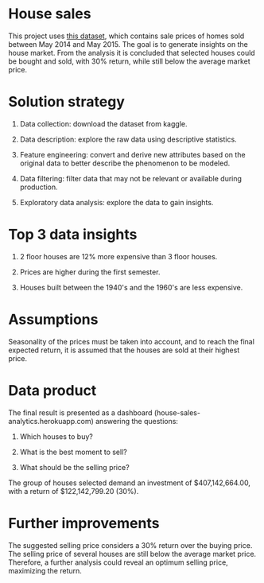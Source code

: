 # House sales

This project uses [this dataset](https://www.kaggle.com/harlfoxem/housesalesprediction), which contains sale prices of homes sold between May 2014 and May 2015. The goal is to generate insights on the house market. From the analysis it is concluded that selected houses could be bought and sold, with 30% return, while still below the average market price.

# Solution strategy

1. Data collection: download the dataset from kaggle.

2. Data description: explore the raw data using descriptive statistics.

3. Feature engineering: convert and derive new attributes based on the original data to better describe the phenomenon to be modeled.

4. Data filtering: filter data that may not be relevant or available during production.

5. Exploratory data analysis: explore the data to gain insights.

# Top 3 data insights

1. 2 floor houses are 12% more expensive than 3 floor houses.

2. Prices are higher during the first semester.

3. Houses built between the 1940's and the 1960's are less expensive.

# Assumptions

Seasonality of the prices must be taken into account, and to reach the final expected return, it is assumed that the houses are sold at their highest price.

# Data product

The final result is presented as a dashboard (house-sales-analytics.herokuapp.com) answering the questions:

1. Which houses to buy?

2. What is the best moment to sell?

3. What should be the selling price?

The group of houses selected demand an investment of $407,142,664.00, with a return of $122,142,799.20 (30%).

# Further improvements

The suggested selling price considers a 30% return over the buying price. The selling price of several houses are still below the average market price. Therefore, a further analysis could reveal an optimum selling price, maximizing the return.
